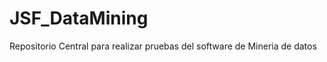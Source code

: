 JSF_DataMining
==============

Repositorio Central para realizar pruebas del  software de Mineria de datos

